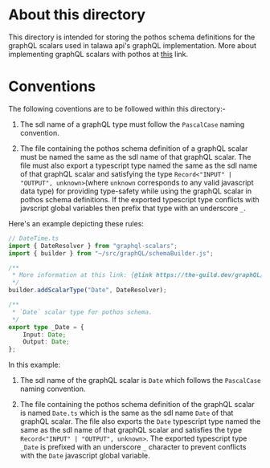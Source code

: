 # About this directory

This directory is intended for storing the pothos schema definitions for the graphQL scalars used in talawa api's graphQL implementation. More about implementing graphQL scalars with pothos at [this](https://pothos-graphql.dev/docs/guide/scalars) link.

# Conventions

The following coventions are to be followed within this directory:-

1. The sdl name of a graphQL type must follow the `PascalCase` naming convention.

2. The file containing the pothos schema definition of a graphQL scalar must be named the same as the sdl name of that graphQL scalar. The file must also export a typescript type named the same as the sdl name of that graphQL scalar and satisfying the type `Record<"INPUT" | "OUTPUT", unknown>`(where `unknown` corresponds to any valid javascript data type) for providing type-safety while using the graphQL scalar in pothos schema definitions. If the exported typescript type conflicts with javscript global variables then prefix that type with an underscore `_`.

Here's an example depicting these rules: 

```typescript
// DateTime.ts
import { DateResolver } from "graphql-scalars";
import { builder } from "~/src/graphQL/schemaBuilder.js";

/**
 * More information at this link: {@link https://the-guild.dev/graphQL/scalars/docs/scalars/date}
 */
builder.addScalarType("Date", DateResolver);

/**
 * `Date` scalar type for pothos schema.
 */
export type _Date = {
	Input: Date;
	Output: Date;
};
```
In this example: 

1. The sdl name of the graphQL scalar is `Date` which follows the `PascalCase` naming convention.

2. The file containing the pothos schema definition of the graphQL scalar is named `Date.ts` which is the same as the sdl name `Date` of that graphQL scalar. The file also exports the `Date` typescript type named the same as the sdl name of that graphQL scalar and satisfies the type `Record<"INPUT" | "OUTPUT", unknown>`. The exported typescript type `_Date` is prefixed with an underscore `_` character to prevent conflicts with the `Date` javascript global variable. 